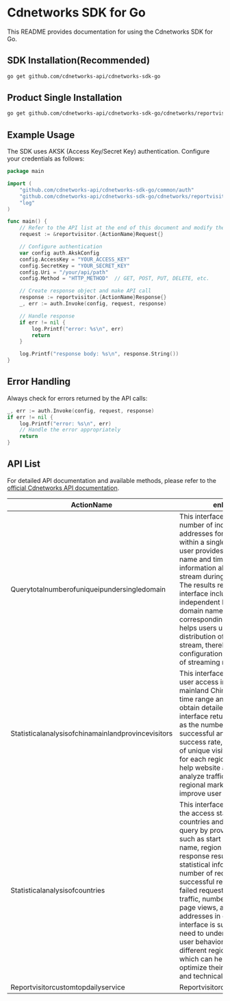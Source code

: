 # Cdnetworks SDK for Go

This README provides documentation for using the Cdnetworks SDK for Go.

## SDK Installation(Recommended)

```bash
go get github.com/cdnetworks-api/cdnetworks-sdk-go
```

## Product Single Installation

```bash
go get github.com/cdnetworks-api/cdnetworks-sdk-go/cdnetworks/reportvisitor
```

## Example Usage

The SDK uses AKSK (Access Key/Secret Key) authentication. Configure your credentials as follows:

```go
package main

import (
    "github.com/cdnetworks-api/cdnetworks-sdk-go/common/auth"
    "github.com/cdnetworks-api/cdnetworks-sdk-go/cdnetworks/reportvisitor"
    "log"
)

func main() {
	// Refer to the API list at the end of this document and modify the corresponding {ActionName}, Method, and Uri
    request := &reportvisitor.{ActionName}Request{}

    // Configure authentication
    var config auth.AkskConfig
    config.AccessKey = "YOUR_ACCESS_KEY"
    config.SecretKey = "YOUR_SECRET_KEY"
    config.Uri = "/your/api/path"
    config.Method = "HTTP_METHOD"  // GET, POST, PUT, DELETE, etc.

    // Create response object and make API call
    response := reportvisitor.{ActionName}Response{}
    _, err := auth.Invoke(config, request, response)

    // Handle response
    if err != nil {
        log.Printf("error: %s\n", err)
        return
    }

    log.Printf("response body: %s\n", response.String())
}
```

## Error Handling

Always check for errors returned by the API calls:

```go
_, err := auth.Invoke(config, request, response)
if err != nil {
    log.Printf("error: %s\n", err)
    // Handle the error appropriately
    return
}
```

## API List
For detailed API documentation and available methods, please refer to the [official Cdnetworks API documentation](https://docs.cdnetworks.com/en/cdn/apidocs).

| ActionName | enDescription | client_methods | uri |
| --- | --- | --- | --- |
| Querytotalnumberofuniqueipundersingledomain | This interface is used to query the number of independent IP addresses for each stream name within a single domain name. The user provides a specific domain name and time to obtain information about the specified stream during this period (in days). The results returned by the interface include statistics on independent IP addresses for the domain name and its corresponding stream name. This helps users understand the distribution of visitors to each stream, thereby optimizing traffic configuration or evaluating the use of streaming media services. | POST | /api/report/visitor/total/stream |
| Statisticalanalysisofchinamainlandprovincevisitors | This interface is used to analyze user access in various provinces in mainland China. Users provide a time range and domain name to obtain detailed statistics. The interface returns information such as the number of requests, successful and failed requests, success rate, total traffic, number of unique visitors, and page views for each region. These data can help website administrators analyze traffic sources, improve regional marketing strategies, and improve user experience. | POST | /api/report/visit/analysis/combine/province |
| Statisticalanalysisofcountries | This interface is used to analyze the access statistics of different countries and regions. Users can query by providing parameters such as start and end time, domain name, region code, etc. The response results include detailed statistical information such as the number of requests, number of successful requests, number of failed requests, success rate, total traffic, number of unique visitors, page views, and number of IP addresses in each region. This interface is suitable for users who need to understand the traffic and user behavior of websites in different regions around the world, which can help companies optimize their market strategies and technical resource allocation. | POST | /api/report/visit/analysis/combine/country |
| Reportvisitorcustomtopdailyservice | Reportvisitorcustomtopdailyservice | POST | /api/report/visitor/custom-top/daily |